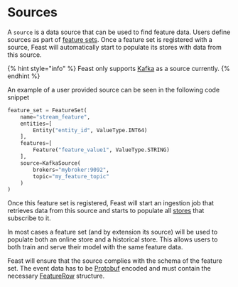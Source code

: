 # Sources

A `source` is a data source that can be used to find feature data. Users define sources as part of [feature sets](feature-sets.md). Once a feature set is registered with a source, Feast will automatically start to populate its stores with data from this source.

{% hint style="info" %}
Feast only supports [Kafka](https://kafka.apache.org/) as a source currently.
{% endhint %}

An example of a user provided source can be seen in the following code snippet

```python
feature_set = FeatureSet(
    name="stream_feature",
    entities=[
        Entity("entity_id", ValueType.INT64)
    ],
    features=[
        Feature("feature_value1", ValueType.STRING)
    ],
    source=KafkaSource(
        brokers="mybroker:9092",
        topic="my_feature_topic"
    )
)
```

Once this feature set is registered, Feast will start an ingestion job that retrieves data from this source and  starts to populate all [stores](stores.md) that subscribe to it.

In most cases a feature set \(and by extension its source\) will be used to populate both an online store and a historical store. This allows users to both train and serve their model with the same feature data.

Feast will ensure that the source complies with the schema of the feature set. The event data has to be [Protobuf](https://developers.google.com/protocol-buffers) encoded and must contain the necessary [FeatureRow](https://api.docs.feast.dev/grpc/feast.types.pb.html#FeatureRow) structure.




